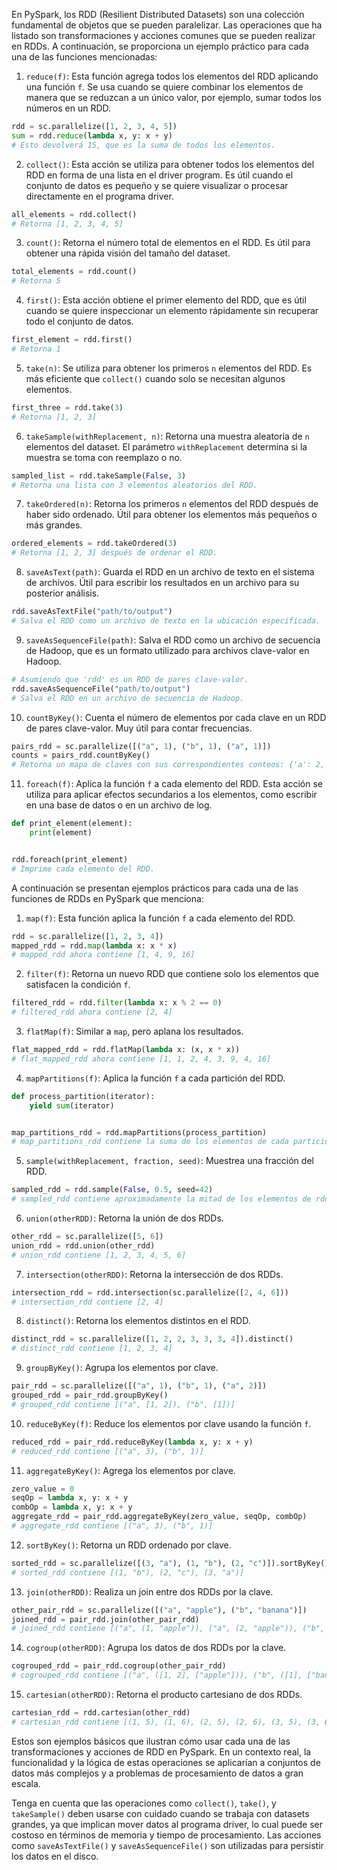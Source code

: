 En PySpark, los RDD (Resilient Distributed Datasets) son una colección fundamental de objetos que se pueden paralelizar.
Las operaciones que ha listado son transformaciones y acciones comunes que se pueden realizar en RDDs. A continuación,
se proporciona un ejemplo práctico para cada una de las funciones mencionadas:

1. `reduce(f)`: Esta función agrega todos los elementos del RDD aplicando una función `f`. Se usa cuando se quiere
   combinar los elementos de manera que se reduzcan a un único valor, por ejemplo, sumar todos los números en un RDD.

```python
rdd = sc.parallelize([1, 2, 3, 4, 5])
sum = rdd.reduce(lambda x, y: x + y)
# Esto devolverá 15, que es la suma de todos los elementos.
```

2. `collect()`: Esta acción se utiliza para obtener todos los elementos del RDD en forma de una lista en el driver
   program. Es útil cuando el conjunto de datos es pequeño y se quiere visualizar o procesar directamente en el programa
   driver.

```python
all_elements = rdd.collect()
# Retorna [1, 2, 3, 4, 5]
```

3. `count()`: Retorna el número total de elementos en el RDD. Es útil para obtener una rápida visión del tamaño del
   dataset.

```python
total_elements = rdd.count()
# Retorna 5
```

4. `first()`: Esta acción obtiene el primer elemento del RDD, que es útil cuando se quiere inspeccionar un elemento
   rápidamente sin recuperar todo el conjunto de datos.

```python
first_element = rdd.first()
# Retorna 1
```

5. `take(n)`: Se utiliza para obtener los primeros `n` elementos del RDD. Es más eficiente que `collect()` cuando solo
   se necesitan algunos elementos.

```python
first_three = rdd.take(3)
# Retorna [1, 2, 3]
```

6. `takeSample(withReplacement, n)`: Retorna una muestra aleatoria de `n` elementos del dataset. El
   parámetro `withReplacement` determina si la muestra se toma con reemplazo o no.

```python
sampled_list = rdd.takeSample(False, 3)
# Retorna una lista con 3 elementos aleatorios del RDD.
```

7. `takeOrdered(n)`: Retorna los primeros `n` elementos del RDD después de haber sido ordenado. Útil para obtener los
   elementos más pequeños o más grandes.

```python
ordered_elements = rdd.takeOrdered(3)
# Retorna [1, 2, 3] después de ordenar el RDD.
```

8. `saveAsText(path)`: Guarda el RDD en un archivo de texto en el sistema de archivos. Útil para escribir los resultados
   en un archivo para su posterior análisis.

```python
rdd.saveAsTextFile("path/to/output")
# Salva el RDD como un archivo de texto en la ubicación especificada.
```

9. `saveAsSequenceFile(path)`: Salva el RDD como un archivo de secuencia de Hadoop, que es un formato utilizado para
   archivos clave-valor en Hadoop.

```python
# Asumiendo que 'rdd' es un RDD de pares clave-valor.
rdd.saveAsSequenceFile("path/to/output")
# Salva el RDD en un archivo de secuencia de Hadoop.
```

10. `countByKey()`: Cuenta el número de elementos por cada clave en un RDD de pares clave-valor. Muy útil para contar
    frecuencias.

```python
pairs_rdd = sc.parallelize([("a", 1), ("b", 1), ("a", 1)])
counts = pairs_rdd.countByKey()
# Retorna un mapa de claves con sus correspondientes conteos: {'a': 2, 'b': 1}
```

11. `foreach(f)`: Aplica la función `f` a cada elemento del RDD. Esta acción se utiliza para aplicar efectos secundarios
    a los elementos, como escribir en una base de datos o en un archivo de log.

```python
def print_element(element):
    print(element)


rdd.foreach(print_element)
# Imprime cada elemento del RDD.
```

A continuación se presentan ejemplos prácticos para cada una de las funciones de RDDs en PySpark que menciona:

1. `map(f)`: Esta función aplica la función `f` a cada elemento del RDD.

```python
rdd = sc.parallelize([1, 2, 3, 4])
mapped_rdd = rdd.map(lambda x: x * x)
# mapped_rdd ahora contiene [1, 4, 9, 16]
```

2. `filter(f)`: Retorna un nuevo RDD que contiene solo los elementos que satisfacen la condición `f`.

```python
filtered_rdd = rdd.filter(lambda x: x % 2 == 0)
# filtered_rdd ahora contiene [2, 4]
```

3. `flatMap(f)`: Similar a `map`, pero aplana los resultados.

```python
flat_mapped_rdd = rdd.flatMap(lambda x: (x, x * x))
# flat_mapped_rdd ahora contiene [1, 1, 2, 4, 3, 9, 4, 16]
```

4. `mapPartitions(f)`: Aplica la función `f` a cada partición del RDD.

```python
def process_partition(iterator):
    yield sum(iterator)


map_partitions_rdd = rdd.mapPartitions(process_partition)
# map_partitions_rdd contiene la suma de los elementos de cada partición
```

5. `sample(withReplacement, fraction, seed)`: Muestrea una fracción del RDD.

```python
sampled_rdd = rdd.sample(False, 0.5, seed=42)
# sampled_rdd contiene aproximadamente la mitad de los elementos de rdd
```

6. `union(otherRDD)`: Retorna la unión de dos RDDs.

```python
other_rdd = sc.parallelize([5, 6])
union_rdd = rdd.union(other_rdd)
# union_rdd contiene [1, 2, 3, 4, 5, 6]
```

7. `intersection(otherRDD)`: Retorna la intersección de dos RDDs.

```python
intersection_rdd = rdd.intersection(sc.parallelize([2, 4, 6]))
# intersection_rdd contiene [2, 4]
```

8. `distinct()`: Retorna los elementos distintos en el RDD.

```python
distinct_rdd = sc.parallelize([1, 2, 2, 3, 3, 3, 4]).distinct()
# distinct_rdd contiene [1, 2, 3, 4]
```

9. `groupByKey()`: Agrupa los elementos por clave.

```python
pair_rdd = sc.parallelize([("a", 1), ("b", 1), ("a", 2)])
grouped_rdd = pair_rdd.groupByKey()
# grouped_rdd contiene [("a", [1, 2]), ("b", [1])]
```

10. `reduceByKey(f)`: Reduce los elementos por clave usando la función `f`.

```python
reduced_rdd = pair_rdd.reduceByKey(lambda x, y: x + y)
# reduced_rdd contiene [("a", 3), ("b", 1)]
```

11. `aggregateByKey()`: Agrega los elementos por clave.

```python
zero_value = 0
seqOp = lambda x, y: x + y
combOp = lambda x, y: x + y
aggregate_rdd = pair_rdd.aggregateByKey(zero_value, seqOp, combOp)
# aggregate_rdd contiene [("a", 3), ("b", 1)]
```

12. `sortByKey()`: Retorna un RDD ordenado por clave.

```python
sorted_rdd = sc.parallelize([(3, "a"), (1, "b"), (2, "c")]).sortByKey()
# sorted_rdd contiene [(1, "b"), (2, "c"), (3, "a")]
```

13. `join(otherRDD)`: Realiza un join entre dos RDDs por la clave.

```python
other_pair_rdd = sc.parallelize([("a", "apple"), ("b", "banana")])
joined_rdd = pair_rdd.join(other_pair_rdd)
# joined_rdd contiene [("a", (1, "apple")), ("a", (2, "apple")), ("b", (1, "banana"))]
```

14. `cogroup(otherRDD)`: Agrupa los datos de dos RDDs por la clave.

```python
cogrouped_rdd = pair_rdd.cogroup(other_pair_rdd)
# cogrouped_rdd contiene [("a", ([1, 2], ["apple"])), ("b", ([1], ["banana"]))]
```

15. `cartesian(otherRDD)`: Retorna el producto cartesiano de dos RDDs.

```python
cartesian_rdd = rdd.cartesian(other_rdd)
# cartesian_rdd contiene [(1, 5), (1, 6), (2, 5), (2, 6), (3, 5), (3, 6), (4, 5), (4, 6)]
```

Estos son ejemplos básicos que ilustran cómo usar cada una de las transformaciones y acciones de RDD en PySpark. En un
contexto real, la funcionalidad y la lógica de estas operaciones se aplicarían a conjuntos de datos más complejos y a
problemas de procesamiento de datos a gran escala.

Tenga en cuenta que las operaciones como `collect()`, `take()`, y `takeSample()` deben usarse con cuidado cuando se
trabaja con datasets grandes, ya que implican mover datos al programa driver, lo cual puede ser costoso en términos de
memoria y tiempo de procesamiento. Las acciones como `saveAsTextFile()` y `saveAsSequenceFile()` son utilizadas para
persistir los datos en el disco.